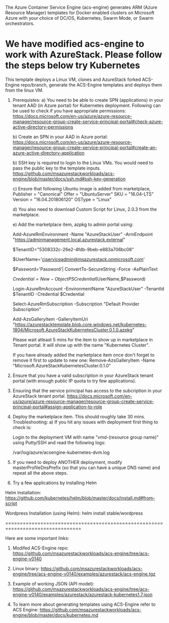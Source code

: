 The Azure Container Service Engine (acs-engine) generates ARM (Azure Resource Manager) templates for Docker enabled clusters on Microsoft Azure with your choice of DC/OS, Kubernetes, Swarm Mode, or Swarm orchestrators.

We have modified acs-engine to work with AzureStack. Please follow the steps below try Kubernetes
================================================================================
This template deploys a Linux VM, clones and AzureStack forked ACS-Engine repo/branch, generate the ACS-Engine templates and deploys them from the linux VM.

1) Prerequistes:
	a) You need to be able to create SPN (applications) in your tenant AAD (in Azure portal) for Kubernetes deployment. 
	   Following can be used to check if you have appropriate permissions:
	   https://docs.microsoft.com/en-us/azure/azure-resource-manager/resource-group-create-service-principal-portal#check-azure-active-directory-permissions

	b) Create an SPN in your AAD in Azure portal: 
	   https://docs.microsoft.com/en-us/azure/azure-resource-manager/resource-group-create-service-principal-portal#create-an-azure-active-directory-application

	b) SSH key is required to login to the Linux VMs. You would need to pass the public key to the template inputs.
	   https://github.com/msazurestackworkloads/acs-engine/blob/master/docs/ssh.md#ssh-key-generation

	c) Ensure that following Ubuntu image is added from marketplace,
    Publisher = "Canonical"
    Offer = "UbuntuServer"
    SKU = "16.04-LTS"
    Version = "16.04.201806120"
    OSType = "Linux"

	d) You also need to download Custom Script for Linux, 2.0.3 from the marketplace.

	e) Add the marketplace item, azpkg to admin portal using:
	
	Add-AzureRmEnvironment -Name "AzureStackUser" -ArmEndpoint "https://adminmanagement.local.azurestack.external"
	
	$TenantID="5308332c-26e2-4fdb-9beb-e883a706bc08"

	$UserName='ciserviceadmin@msazurestack.onmicrosoft.com'

	$Password='Password'| ConvertTo-SecureString -Force -AsPlainText
	
	$Credential= New-Object PSCredential($UserName,$Password)
	
	Login-AzureRmAccount -EnvironmentName "AzureStackUser" -TenantId $TenantID -Credential $Credential

	Select-AzureRmSubscription -Subscription "Default Provider Subscription"

	Add-AzsGalleryItem -GalleryItemUri "https://azurestacktemplate.blob.core.windows.net/kubernetes-1804/Microsoft.AzureStackKubernetesCluster.0.1.0.azpkg" 

	Please wait atleast 5 mins for the item to show up in marketplace in Tenant portal. It will show up with the name "Kubernetes Cluster".
	
	If you have already added the marketplace item once don't forget to remove it first to update to new one:
	Remove-AzsGalleryItem -Name "Microsoft.AzureStackKubernetesCluster.0.1.0"

2) Ensure that you have a valid subscription in your AzureStack tenant portal (with enough public IP quota to try few applications).

3) Ensuring that the service principal has access to the subcription in your AzureStack tenant portal.
   https://docs.microsoft.com/en-us/azure/azure-resource-manager/resource-group-create-service-principal-portal#assign-application-to-role

4) Deploy the marketplace item. This should roughly take 30 mins.
Troubleshooting:
	a) If you hit any issues with deployment first thing to check is: 
	
	Login to the deployment VM with name "vmd-(resource group name)" using Putty/SSH and read the following logs:
		
	/var/log/azure/acsengine-kubernetes-dvm.log

5) If you need to deploy ANOTHER deployment, modify masterProfileDnsPrefix (so that you can have a unique DNS name) and repeat all the above steps.

6) Try a few applications by installing Helm

Helm Installation: https://github.com/kubernetes/helm/blob/master/docs/install.md#from-script

Wordpress Installation (using Helm): helm install stable/wordpress

================================================================================

Here are some important links:
1) Modifed ACS-Engine repo: 
	https://github.com/msazurestackworkloads/acs-engine/tree/acs-engine-v0140

2) Linux binary: 
	https://github.com/msazurestackworkloads/acs-engine/tree/acs-engine-v0140/examples/azurestack/acs-engine.tgz

3) Example of working JSON (API model): 
	https://github.com/msazurestackworkloads/acs-engine/tree/acs-engine-v0140/examples/azurestack/azurestack-kubernetes1.7.json

4) To learn more about generating templates using ACS-Engine refer to ACS Engine: 
	https://github.com/msazurestackworkloads/acs-engine/blob/master/docs/kubernetes.md



